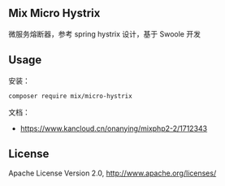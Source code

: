 ## Mix Micro Hystrix

微服务熔断器，参考 spring hystrix 设计，基于 Swoole 开发

## Usage

安装：

```
composer require mix/micro-hystrix
```

文档：

- https://www.kancloud.cn/onanying/mixphp2-2/1712343

## License

Apache License Version 2.0, http://www.apache.org/licenses/
